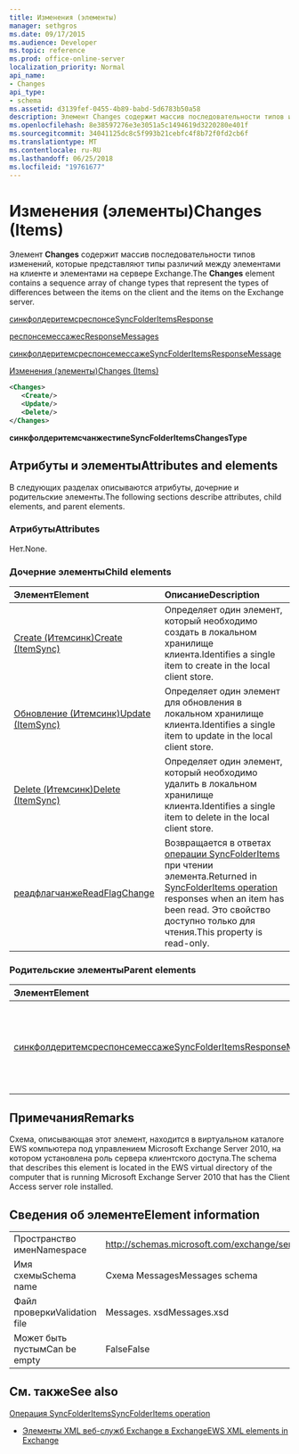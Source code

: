 ```yaml
---
title: Изменения (элементы)
manager: sethgros
ms.date: 09/17/2015
ms.audience: Developer
ms.topic: reference
ms.prod: office-online-server
localization_priority: Normal
api_name:
- Changes
api_type:
- schema
ms.assetid: d3139fef-0455-4b89-babd-5d6783b50a58
description: Элемент Changes содержит массив последовательности типов изменений, которые представляют типы различий между элементами на клиенте и элементами на сервере Exchange.
ms.openlocfilehash: 8e38597276e3e3051a5c1494619d3220280e401f
ms.sourcegitcommit: 34041125dc8c5f993b21cebfc4f8b72f0fd2cb6f
ms.translationtype: MT
ms.contentlocale: ru-RU
ms.lasthandoff: 06/25/2018
ms.locfileid: "19761677"
---
```

# <a name="changes-items"></a><span data-ttu-id="68a45-103">Изменения (элементы)</span><span class="sxs-lookup"><span data-stu-id="68a45-103">Changes (Items)</span></span>

<span data-ttu-id="68a45-104">Элемент **Changes** содержит массив последовательности типов изменений, которые представляют типы различий между элементами на клиенте и элементами на сервере Exchange.</span><span class="sxs-lookup"><span data-stu-id="68a45-104">The **Changes** element contains a sequence array of change types that represent the types of differences between the items on the client and the items on the Exchange server.</span></span> 
  
[<span data-ttu-id="68a45-105">синкфолдеритемсреспонсе</span><span class="sxs-lookup"><span data-stu-id="68a45-105">SyncFolderItemsResponse</span></span>](syncfolderitemsresponse.md)
  
[<span data-ttu-id="68a45-106">респонсемессажес</span><span class="sxs-lookup"><span data-stu-id="68a45-106">ResponseMessages</span></span>](responsemessages.md)
  
[<span data-ttu-id="68a45-107">синкфолдеритемсреспонсемессаже</span><span class="sxs-lookup"><span data-stu-id="68a45-107">SyncFolderItemsResponseMessage</span></span>](syncfolderitemsresponsemessage.md)
  
[<span data-ttu-id="68a45-108">Изменения (элементы)</span><span class="sxs-lookup"><span data-stu-id="68a45-108">Changes (Items)</span></span>](changes-items.md)
  
```xml
<Changes>
   <Create/>
   <Update/>
   <Delete/>
</Changes>
```

 <span data-ttu-id="68a45-109">**синкфолдеритемсчанжестипе**</span><span class="sxs-lookup"><span data-stu-id="68a45-109">**SyncFolderItemsChangesType**</span></span>
## <a name="attributes-and-elements"></a><span data-ttu-id="68a45-110">Атрибуты и элементы</span><span class="sxs-lookup"><span data-stu-id="68a45-110">Attributes and elements</span></span>

<span data-ttu-id="68a45-111">В следующих разделах описываются атрибуты, дочерние и родительские элементы.</span><span class="sxs-lookup"><span data-stu-id="68a45-111">The following sections describe attributes, child elements, and parent elements.</span></span>
  
### <a name="attributes"></a><span data-ttu-id="68a45-112">Атрибуты</span><span class="sxs-lookup"><span data-stu-id="68a45-112">Attributes</span></span>

<span data-ttu-id="68a45-113">Нет.</span><span class="sxs-lookup"><span data-stu-id="68a45-113">None.</span></span>
  
### <a name="child-elements"></a><span data-ttu-id="68a45-114">Дочерние элементы</span><span class="sxs-lookup"><span data-stu-id="68a45-114">Child elements</span></span>

|<span data-ttu-id="68a45-115">**Элемент**</span><span class="sxs-lookup"><span data-stu-id="68a45-115">**Element**</span></span>|<span data-ttu-id="68a45-116">**Описание**</span><span class="sxs-lookup"><span data-stu-id="68a45-116">**Description**</span></span>|
|:-----|:-----|
|[<span data-ttu-id="68a45-117">Create (Итемсинк)</span><span class="sxs-lookup"><span data-stu-id="68a45-117">Create (ItemSync)</span></span>](create-itemsync.md) <br/> |<span data-ttu-id="68a45-118">Определяет один элемент, который необходимо создать в локальном хранилище клиента.</span><span class="sxs-lookup"><span data-stu-id="68a45-118">Identifies a single item to create in the local client store.</span></span>  <br/> |
|[<span data-ttu-id="68a45-119">Обновление (Итемсинк)</span><span class="sxs-lookup"><span data-stu-id="68a45-119">Update (ItemSync)</span></span>](update-itemsync.md) <br/> |<span data-ttu-id="68a45-120">Определяет один элемент для обновления в локальном хранилище клиента.</span><span class="sxs-lookup"><span data-stu-id="68a45-120">Identifies a single item to update in the local client store.</span></span>  <br/> |
|[<span data-ttu-id="68a45-121">Delete (Итемсинк)</span><span class="sxs-lookup"><span data-stu-id="68a45-121">Delete (ItemSync)</span></span>](delete-itemsync.md) <br/> |<span data-ttu-id="68a45-122">Определяет один элемент, который необходимо удалить в локальном хранилище клиента.</span><span class="sxs-lookup"><span data-stu-id="68a45-122">Identifies a single item to delete in the local client store.</span></span>  <br/> |
|[<span data-ttu-id="68a45-123">реадфлагчанже</span><span class="sxs-lookup"><span data-stu-id="68a45-123">ReadFlagChange</span></span>](readflagchange.md) <br/> |<span data-ttu-id="68a45-124">Возвращается в ответах [операции SyncFolderItems](syncfolderitems-operation.md) при чтении элемента.</span><span class="sxs-lookup"><span data-stu-id="68a45-124">Returned in [SyncFolderItems operation](syncfolderitems-operation.md) responses when an item has been read.</span></span> <span data-ttu-id="68a45-125">Это свойство доступно только для чтения.</span><span class="sxs-lookup"><span data-stu-id="68a45-125">This property is read-only.</span></span>  <br/> |
   
### <a name="parent-elements"></a><span data-ttu-id="68a45-126">Родительские элементы</span><span class="sxs-lookup"><span data-stu-id="68a45-126">Parent elements</span></span>

|<span data-ttu-id="68a45-127">**Элемент**</span><span class="sxs-lookup"><span data-stu-id="68a45-127">**Element**</span></span>|<span data-ttu-id="68a45-128">**Описание**</span><span class="sxs-lookup"><span data-stu-id="68a45-128">**Description**</span></span>|
|:-----|:-----|
|[<span data-ttu-id="68a45-129">синкфолдеритемсреспонсемессаже</span><span class="sxs-lookup"><span data-stu-id="68a45-129">SyncFolderItemsResponseMessage</span></span>](syncfolderitemsresponsemessage.md) <br/> |<span data-ttu-id="68a45-130">Содержит состояние и результат запроса [операции SyncFolderItems](syncfolderitems-operation.md) .</span><span class="sxs-lookup"><span data-stu-id="68a45-130">Contains the status and result of a [SyncFolderItems operation](syncfolderitems-operation.md) request.</span></span>  <br/> |
   
## <a name="remarks"></a><span data-ttu-id="68a45-131">Примечания</span><span class="sxs-lookup"><span data-stu-id="68a45-131">Remarks</span></span>

<span data-ttu-id="68a45-132">Схема, описывающая этот элемент, находится в виртуальном каталоге EWS компьютера под управлением Microsoft Exchange Server 2010, на котором установлена роль сервера клиентского доступа.</span><span class="sxs-lookup"><span data-stu-id="68a45-132">The schema that describes this element is located in the EWS virtual directory of the computer that is running Microsoft Exchange Server 2010 that has the Client Access server role installed.</span></span>
  
## <a name="element-information"></a><span data-ttu-id="68a45-133">Сведения об элементе</span><span class="sxs-lookup"><span data-stu-id="68a45-133">Element information</span></span>

|||
|:-----|:-----|
|<span data-ttu-id="68a45-134">Пространство имен</span><span class="sxs-lookup"><span data-stu-id="68a45-134">Namespace</span></span>  <br/> |http://schemas.microsoft.com/exchange/services/2006/messages  <br/> |
|<span data-ttu-id="68a45-135">Имя схемы</span><span class="sxs-lookup"><span data-stu-id="68a45-135">Schema name</span></span>  <br/> |<span data-ttu-id="68a45-136">Схема Messages</span><span class="sxs-lookup"><span data-stu-id="68a45-136">Messages schema</span></span>  <br/> |
|<span data-ttu-id="68a45-137">Файл проверки</span><span class="sxs-lookup"><span data-stu-id="68a45-137">Validation file</span></span>  <br/> |<span data-ttu-id="68a45-138">Messages. xsd</span><span class="sxs-lookup"><span data-stu-id="68a45-138">Messages.xsd</span></span>  <br/> |
|<span data-ttu-id="68a45-139">Может быть пустым</span><span class="sxs-lookup"><span data-stu-id="68a45-139">Can be empty</span></span>  <br/> |<span data-ttu-id="68a45-140">False</span><span class="sxs-lookup"><span data-stu-id="68a45-140">False</span></span>  <br/> |
   
## <a name="see-also"></a><span data-ttu-id="68a45-141">См. также</span><span class="sxs-lookup"><span data-stu-id="68a45-141">See also</span></span>



[<span data-ttu-id="68a45-142">Операция SyncFolderItems</span><span class="sxs-lookup"><span data-stu-id="68a45-142">SyncFolderItems operation</span></span>](syncfolderitems-operation.md)


- [<span data-ttu-id="68a45-143">Элементы XML веб-служб Exchange в Exchange</span><span class="sxs-lookup"><span data-stu-id="68a45-143">EWS XML elements in Exchange</span></span>](ews-xml-elements-in-exchange.md)

